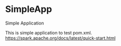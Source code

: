# SimpleApp
Simple Application


This is simple application to test pom.xml. 
https://spark.apache.org/docs/latest/quick-start.html
